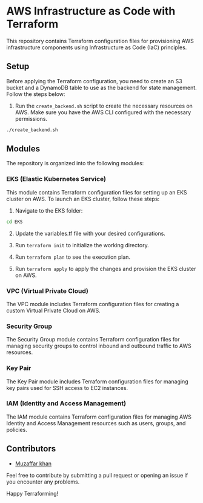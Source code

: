# AWS Infrastructure as Code with Terraform

This repository contains Terraform configuration files for provisioning AWS infrastructure components using Infrastructure as Code (IaC) principles.

## Setup

Before applying the Terraform configuration, you need to create an S3 bucket and a DynamoDB table to use as the backend for state management. Follow the steps below:

1. Run the `create_backend.sh` script to create the necessary resources on AWS. Make sure you have the AWS CLI configured with the necessary permissions.

```bash
./create_backend.sh
```

## Modules

The repository is organized into the following modules:

### EKS (Elastic Kubernetes Service)

This module contains Terraform configuration files for setting up an EKS cluster on AWS.
To launch an EKS cluster, follow these steps:

1. Navigate to the EKS folder:

```bash
cd EKS
```

2. Update the variables.tf file with your desired configurations.

3. Run `terraform init` to initialize the working directory.

4. Run `terraform plan` to see the execution plan.

5. Run `terraform apply` to apply the changes and provision the EKS cluster on AWS.

### VPC (Virtual Private Cloud)

The VPC module includes Terraform configuration files for creating a custom Virtual Private Cloud on AWS.

### Security Group

The Security Group module contains Terraform configuration files for managing security groups to control inbound and outbound traffic to AWS resources.

### Key Pair

The Key Pair module includes Terraform configuration files for managing key pairs used for SSH access to EC2 instances.

### IAM (Identity and Access Management)

The IAM module contains Terraform configuration files for managing AWS Identity and Access Management resources such as users, groups, and policies.

## Contributors

- [Muzaffar khan](https://github.com/muzafferjoya/sunbird-ed-aws)

Feel free to contribute by submitting a pull request or opening an issue if you encounter any problems.

Happy Terraforming!
